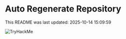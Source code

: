 # Auto Regenerate Repository

This README was last updated: 2025-10-14 15:09:59

 ![TryHackMe](https://tryhackme.com/badge/533634)